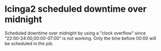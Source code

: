 # Icinga2 scheduled downtime over midnight
Scheduled downtime over midnight by using a "clock overflow" since "22:00-24:00,00:00-07:00" is not working.
Only the time before 00:00 will be scheduled in the job.

